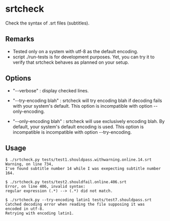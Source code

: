 # srtcheck #

Check the syntax of .srt files (subtitles).

## Remarks ##

- Tested only on a system with utf-8 as the default encoding.
- script ./run-tests is for development purposes. Yet, you can try it
  to verify that srtcheck behaves as planned on your setup.

## Options ##

- "--verbose" : display checked lines.

- "--try-encoding blah" : srtcheck will try encoding blah if decoding fails with
  your system's default. This option is incompatible with option --only-encoding.

- "--only-encoding blah" : srtcheck will use exclusively encoding blah. By default,
  your system's default encoding is used. This option is incompatible is incompatible
  with option --try-encoding.

## Usage ##

    $ ./srtcheck.py tests/test1.shouldpass.withwarning.online.14.srt 
    Warning, on line 734,
    I've found subtitle number 14 while I was exepecting subtitle number 164.

    $ ./srtcheck.py tests/test2.shouldfail.online.406.srt 
    Error, on line 406, invalid syntax:
    regular expression (.*) --> (.*) did not match.

    $ ./srtcheck.py --try-encoding latin1 tests/test7.shouldpass.srt 
    Catched decoding error when reading the file supposing it was
    encoded in utf-8.
    Retrying with encoding latin1.
